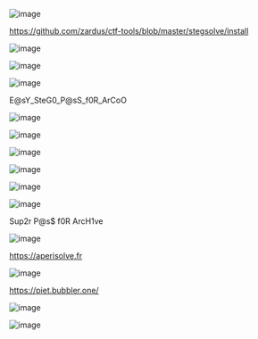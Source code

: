 ![image](https://github.com/stensil4rt/CodeBy/assets/62753044/67a7e25d-7b7c-40ee-aa7c-71c2b5df611f)

https://github.com/zardus/ctf-tools/blob/master/stegsolve/install

![image](https://github.com/stensil4rt/CodeBy/assets/62753044/c3da35c7-ee5d-4760-9977-112148b09af5)

![image](https://github.com/stensil4rt/CodeBy/assets/62753044/7eabb4d8-622b-47fd-9959-ddf65f3e8bad)

![image](https://github.com/stensil4rt/CodeBy/assets/62753044/36dae0cb-3435-4172-8107-fb15f74ec056)

E@sY_SteG0_P@sS_f0R_ArCoO

![image](https://github.com/stensil4rt/CodeBy/assets/62753044/72063502-e4be-46b0-a417-25dc204bd40b)

![image](https://github.com/stensil4rt/CodeBy/assets/62753044/487193cc-0c34-4ea1-a8f5-95d1c5cc6b32)

![image](https://github.com/stensil4rt/CodeBy/assets/62753044/c4e2314d-d80c-40ba-bfcd-416fc97d5335)

![image](https://github.com/stensil4rt/CodeBy/assets/62753044/59ac7d5b-d563-4ffd-9613-f4e07d70d5f2)

![image](https://github.com/stensil4rt/CodeBy/assets/62753044/a5aab901-32b9-437a-9bfe-b77659d6ad5c)

![image](https://github.com/stensil4rt/CodeBy/assets/62753044/1862dd80-70c0-4b1a-b7b8-14dc01d5f1ae)

Sup2r P@s$ f0R ArcH1ve

![image](https://github.com/stensil4rt/CodeBy/assets/62753044/67ab95c2-79d4-41e3-94ae-d96093c233ad)

https://aperisolve.fr

![image](https://github.com/stensil4rt/CodeBy/assets/62753044/09bef827-7fb1-4d77-991a-780deb2998fa)

https://piet.bubbler.one/

![image](https://github.com/stensil4rt/CodeBy/assets/62753044/2c36d0c2-b1a7-4987-8abd-2fc1a7c89c13)

![image](https://github.com/stensil4rt/CodeBy/assets/62753044/277b6a62-06f3-41c0-bb50-8d8bd7f5ff70)

